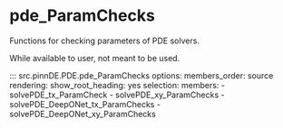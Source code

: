 # pde_ParamChecks

Functions for checking parameters of PDE solvers.

While available to user, not meant to be used.

::: src.pinnDE.PDE.pde_ParamChecks
    options:
        members_order: source
    rendering:
      show_root_heading: yes
    selection:
      members:
        - solvePDE_tx_ParamCheck
        - solvePDE_xy_ParamChecks
        - solvePDE_DeepONet_tx_ParamChecks
        - solvePDE_DeepONet_xy_ParamChecks
